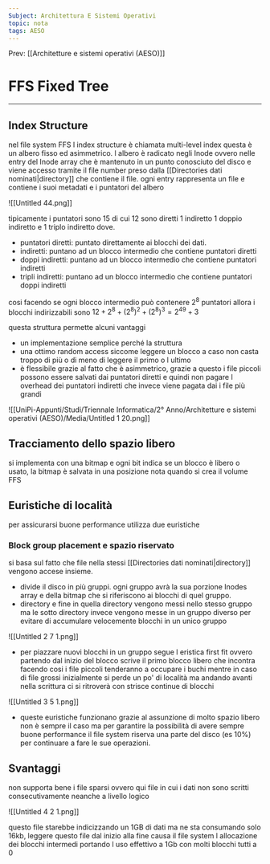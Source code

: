 ```yaml
---
Subject: Architettura E Sistemi Operativi
topic: nota
tags: AESO
---
```


Prev: [[Architetture e sistemi operativi (AESO)]]

# FFS Fixed Tree
---

## Index Structure

nel file system FFS l index structure è chiamata multi-level index questa è un albero fisso ed asimmetrico.  l albero è radicato negli Inode ovvero nelle entry del Inode array  che è mantenuto in un punto conosciuto del disco e viene accesso tramite il file number preso dalla [[Directories dati nominati|directory]] che contiene il file. ogni entry rappresenta un file e contiene i suoi metadati e i puntatori del albero

![[Untitled 44.png]]

tipicamente i puntatori sono 15 di cui 12 sono diretti 1 indiretto 1 doppio indiretto e 1 triplo indiretto dove.

- puntatori diretti: puntato direttamente ai blocchi dei dati.
- indiretti: puntano ad un blocco intermedio che contiene puntatori diretti
- doppi indiretti: puntano ad un blocco intermedio che contiene puntatori indiretti
- tripli indiretti: puntano ad un blocco intermedio che contiene puntatori doppi indiretti

cosi facendo se ogni blocco intermedio può contenere $2^{8}$ puntatori allora i blocchi indirizzabili sono $12+2^{8}+(2^{8})^{2}+(2^{8})^{3} = 2^{49}+3$

questa struttura permette alcuni vantaggi

- un implementazione semplice perché la struttura
- una ottimo random access siccome leggere un blocco a caso non casta troppo di più  o di meno di leggere il primo o l ultimo
- è flessibile grazie al fatto che è asimmetrico, grazie a questo i file piccoli possono essere salvati dai puntatori diretti e quindi non pagare l overhead dei puntatori indiretti che invece viene pagata dai i file più grandi

![[UniPi-Appunti/Studi/Triennale Informatica/2° Anno/Architetture e sistemi operativi (AESO)/Media/Untitled 1 20.png]]


## Tracciamento dello spazio libero

si implementa con una bitmap e ogni bit indica se un blocco è libero o usato, la bitmap è salvata in una posizione nota quando si crea il volume FFS

## Euristiche di località

per assicurarsi buone performance utilizza due euristiche

### Block group placement e spazio riservato

si basa sul fatto che file nella stessi [[Directories dati nominati|directory]] vengono accese insieme.

- divide il disco in più gruppi. ogni gruppo avrà la sua porzione Inodes array  e della bitmap che si riferiscono ai blocchi di quel gruppo.
- directory e fine in quella directory vengono messi nello stesso gruppo ma le sotto directory invece vengono messe in un gruppo diverso per evitare di accumulare velocemente blocchi in un unico gruppo

![[Untitled 2 7 1.png]]

- per piazzare nuovi blocchi in un gruppo segue l eristica first fit ovvero partendo dal inizio del blocco scrive il primo blocco libero che incontra facendo cosi i file piccoli tenderanno a occupare i buchi mentre in caso di file grossi inizialmente si perde un po' di località ma andando avanti nella scrittura ci si ritroverà con strisce continue di blocchi

![[Untitled 3 5 1.png]]

- queste euristiche funzionano grazie al assunzione di molto spazio libero non è sempre il caso ma per garantire la possibilità di avere sempre buone performance il file system riserva una parte del disco (es 10%) per continuare a fare le sue operazioni.

## Svantaggi

non supporta bene i file sparsi ovvero qui file in cui i dati non sono scritti consecutivamente neanche a livello logico

![[Untitled 4 2 1.png]]

questo file starebbe indicizzando un 1GB di dati ma ne sta consumando solo 16kb, leggere questo file dal inizio alla fine causa il file system l allocazione dei blocchi intermedi portando l uso effettivo a 1Gb con molti blocchi tutti a 0
